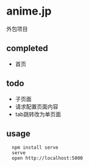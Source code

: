# anime.jp
外包项目

## completed
* 首页

## todo
* 子页面
* 请求配置页面内容
* tab跳转改为单页面

## usage
```
  npm install serve
  serve
  open http://localhost:5000
```